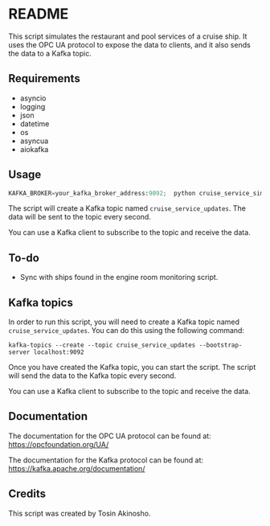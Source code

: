 # README

This script simulates the restaurant and pool services of a cruise ship. It uses the OPC UA protocol to expose the data to clients, and it also sends the data to a Kafka topic.

## Requirements

* asyncio
* logging
* json
* datetime
* os
* asyncua
* aiokafka

## Usage

```python
KAFKA_BROKER=your_kafka_broker_address:9092;  python cruise_service_simulator.py
```

The script will create a Kafka topic named `cruise_service_updates`. The data will be sent to the topic every second.

You can use a Kafka client to subscribe to the topic and receive the data.

## To-do
* Sync with ships found in the engine room monitoring script.

## Kafka topics

In order to run this script, you will need to create a Kafka topic named `cruise_service_updates`. You can do this using the following command:
```
kafka-topics --create --topic cruise_service_updates --bootstrap-server localhost:9092
```

Once you have created the Kafka topic, you can start the script. The script will send the data to the Kafka topic every second.

You can use a Kafka client to subscribe to the topic and receive the data.

## Documentation

The documentation for the OPC UA protocol can be found at: https://opcfoundation.org/UA/

The documentation for the Kafka protocol can be found at: https://kafka.apache.org/documentation/

## Credits

This script was created by Tosin Akinosho.